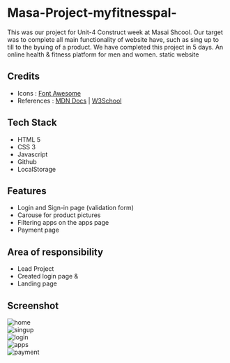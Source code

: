 # Masa-Project-myfitnesspal-
This was our project for Unit-4 Construct week at Masai Shcool.
Our target was to complete all main functionality of  website have, such as sing up to till to the byuing of a product.
We have completed this project in 5 days.
An online health & fitness platform for men and women.
static website


## Credits

- Icons : [Font Awesome](https://fontawesome.com/)
- References : [MDN Docs](https://developer.mozilla.org/en-US/) | [W3School](https://www.w3schools.com/)

## Tech Stack

- HTML 5
- CSS 3
- Javascript
- Github
- LocalStorage

## Features

- Login and Sign-in page (validation form)
- Carouse for product pictures
- Filtering apps on the apps page
- Payment page

## Area of responsibility

- Lead Project
- Created login page &
- Landing page

## Screenshot


<img src="https://user-images.githubusercontent.com/107308031/189727558-e66e2db0-c210-4f96-8e00-84f09d27d016.png" alt="home" />
<br/>
<img src= "https://user-images.githubusercontent.com/107308031/189728146-5a59581e-de00-4339-946c-10c0f964b328.png" alt="singup" />
<br/>
<img src= "https://user-images.githubusercontent.com/107308031/189727948-aabd1284-f610-4b8a-aad9-7d44696d2838.png" alt="login" />
<br/>
<img src= "https://user-images.githubusercontent.com/107308031/189727491-c94bfbf6-08ed-4079-8670-2330441dcabe.png" alt="apps" />
<br/>
<img src= "https://user-images.githubusercontent.com/107308031/189728032-09381c66-2e06-4a45-a99f-f9c015c2c582.png" alt="payment" />
<br/>













